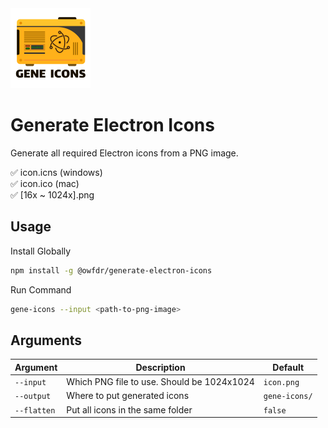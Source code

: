 <img src="./assets/generate-electron-icons.png" alt="logo" width="128">

# Generate Electron Icons

Generate all required Electron icons from a PNG image.

✅ icon.icns (windows)<br>
✅ icon.ico (mac)<br>
✅ [16x ~ 1024x].png<br>

## Usage

Install Globally

```bash
npm install -g @owfdr/generate-electron-icons
```

Run Command

```bash
gene-icons --input <path-to-png-image>
```

## Arguments

| Argument | Description | Default |
| --- | --- | --- |
| `--input` | Which PNG file to use. Should be 1024x1024 | `icon.png` |
| `--output` | Where to put generated icons | `gene-icons/` |
| `--flatten` | Put all icons in the same folder| `false` |

